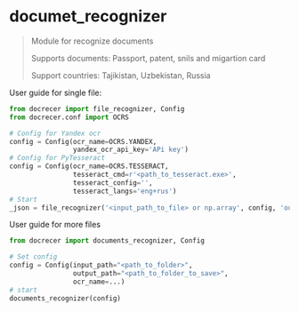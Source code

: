 # documet_recognizer

> Module for recognize documents
>
> Supports documents: Passport, patent, snils and migartion card
>
> Support countries: Tajikistan, Uzbekistan, Russia
>
User guide for single file:

```python
from docrecer import file_recognizer, Config
from docrecer.conf import OCRS

# Config for Yandex ocr
config = Config(ocr_name=OCRS.YANDEX,
                yandex_ocr_api_key='APi key')
# Config for PyTesseract
config = Config(ocr_name=OCRS.TESSERACT,
                tesseract_cmd=r'<path_to_tesseract.exe>',
                tesseract_config='',
                tesseract_langs='eng+rus')
# Start
_json = file_recognizer('<input_path_to_file> or np.array', config, 'outpath_to_save')

```

User guide for more files

```python
from docrecer import documents_recognizer, Config

# Set config
config = Config(input_path="<path_to_folder>",
                output_path="<path_to_folder_to_save>",
                ocr_name=...)
# start
documents_recognizer(config)
```